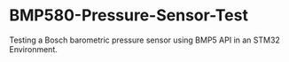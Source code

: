 # BMP580-Pressure-Sensor-Test
Testing a Bosch barometric pressure sensor using BMP5 API in an STM32 Environment.
